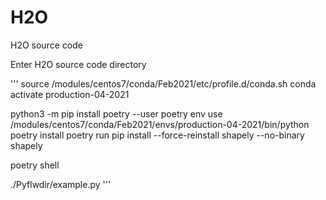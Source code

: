 # H2O
H2O source code

Enter H2O source code directory

'''
source /modules/centos7/conda/Feb2021/etc/profile.d/conda.sh
conda activate production-04-2021

python3 -m pip install poetry --user
poetry env use /modules/centos7/conda/Feb2021/envs/production-04-2021/bin/python
poetry install
poetry run pip install --force-reinstall shapely --no-binary shapely

poetry shell

./Pyflwdir/example.py
'''